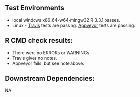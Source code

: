## Test Environments
+ local windows x86_64-w64-mingw32 R 3.3.1 passes.
+ Linux - [Travis](https://travis-ci.org/ropensci/neotoma) tests are passing.  [Appveyor](https://ci.appveyor.com/project/sckott/neotoma/branch/master) tests are passing.

## R CMD check results:
+ There were no ERRORs or WARNINGs
+ Travis gives no notes.
+ Appveyor fails, but see note above.
  
## Downstream Dependencies:
NA